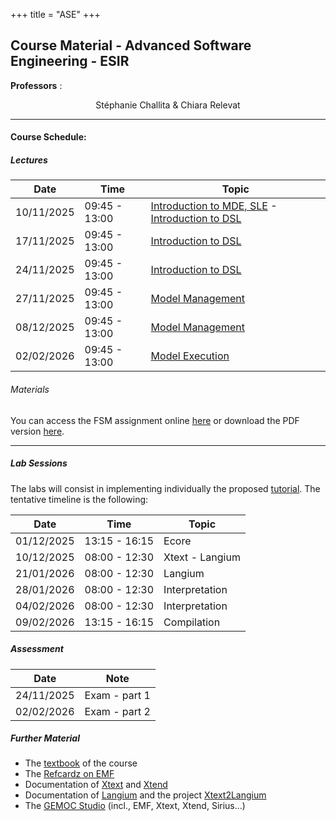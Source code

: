 +++
title = "ASE"
+++

## Course Material - Advanced Software Engineering - ESIR

**Professors** :  
<p style="text-align: center;">
    Stéphanie Challita &amp Chiara Relevat
</p>

---

#### Course Schedule:

##### Lectures
| Date | Time | Topic |  
| -------- | -------- | -------- |  
| 10/11/2025 | 09:45 - 13:00 | [Introduction to MDE, SLE]() - [Introduction to DSL]() |  
| 17/11/2025 | 09:45 - 13:00 | [Introduction to DSL]() |  
| 24/11/2025 | 09:45 - 13:00 | [Introduction to DSL]() |  
| 27/11/2025 | 09:45 - 13:00 | [Model Management]() |  
| 08/12/2025 | 09:45 - 13:00 | [Model Management]() |  
| 02/02/2026 | 09:45 - 13:00 | [Model Execution]() |

###### Materials

You can access the FSM assignment online [here](../ase_fsm) or download the PDF version [here](/ase/FSM.pdf).

---

##### Lab Sessions

The labs will consist in implementing individually the proposed [tutorial](). The tentative timeline is the following:

| Date | Time | Topic |  
| -------- | -------- | -------- |  
| 01/12/2025 | 13:15 - 16:15 | Ecore |  
| 10/12/2025 | 08:00 - 12:30 | Xtext - Langium |  
| 21/01/2026 | 08:00 - 12:30 | Langium |  
| 28/01/2026 | 08:00 - 12:30 | Interpretation |  
| 04/02/2026 | 08:00 - 12:30 | Interpretation |  
| 09/02/2026 | 13:15 - 16:15 | Compilation |

##### Assessment

| Date | Note |  
| -------- | -------- |  
| 24/11/2025 | Exam - part 1 |  
| 02/02/2026 | Exam - part 2 |

##### Further Material
- The [textbook](http://mdebook.irisa.fr/) of the course  
- The [Refcardz on EMF](https://dzone.com/refcardz/essential-emf)  
- Documentation of [Xtext](https://eclipse.dev/Xtext/documentation/) and [Xtend](https://eclipse.dev/Xtext/xtend/documentation/index.html)  
- Documentation of [Langium](https://langium.org/docs/learn/workflow/) and the project [Xtext2Langium](https://github.com/TypeFox/xtext2langium)  
- The [GEMOC Studio](https://gemoc.org/studio.html) (incl., EMF, Xtext, Xtend, Sirius…)
